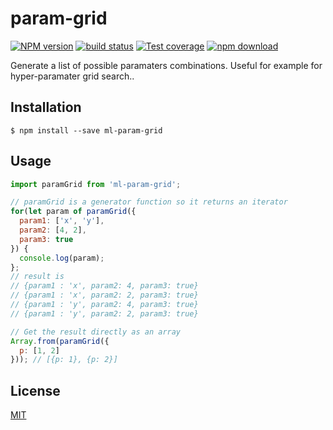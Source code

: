 # param-grid

[![NPM version][npm-image]][npm-url]
[![build status][travis-image]][travis-url]
[![Test coverage][codecov-image]][codecov-url]
[![npm download][download-image]][download-url]

Generate a list of possible paramaters combinations. Useful for example for hyper-paramater grid search..

## Installation

`$ npm install --save ml-param-grid`

## Usage

```js
import paramGrid from 'ml-param-grid';

// paramGrid is a generator function so it returns an iterator
for(let param of paramGrid({
  param1: ['x', 'y'],
  param2: [4, 2],
  param3: true
}) {
  console.log(param);
};
// result is
// {param1 : 'x', param2: 4, param3: true}
// {param1 : 'x', param2: 2, param3: true}
// {param1 : 'y', param2: 4, param3: true}
// {param1 : 'y', param2: 2, param3: true}

// Get the result directly as an array
Array.from(paramGrid({
  p: [1, 2]
})); // [{p: 1}, {p: 2}]
```

## License

[MIT](./LICENSE)

[npm-image]: https://img.shields.io/npm/v/ml-param-grid.svg?style=flat-square
[npm-url]: https://www.npmjs.com/package/ml-param-grid
[travis-image]: https://img.shields.io/travis/mljs/param-grid/master.svg?style=flat-square
[travis-url]: https://travis-ci.org/mljs/param-grid
[codecov-image]: https://img.shields.io/codecov/c/github/mljs/param-grid.svg?style=flat-square
[codecov-url]: https://codecov.io/gh/mljs/param-grid
[download-image]: https://img.shields.io/npm/dm/ml-param-grid.svg?style=flat-square
[download-url]: https://www.npmjs.com/package/ml-param-grid
